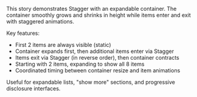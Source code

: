 This story demonstrates Stagger with an expandable container. The container smoothly grows and shrinks in height while items enter and exit with staggered animations.

Key features:

- First 2 items are always visible (static)
- Container expands first, then additional items enter via Stagger
- Items exit via Stagger (in reverse order), then container contracts
- Starting with 2 items, expanding to show all 8 items
- Coordinated timing between container resize and item animations

Useful for expandable lists, "show more" sections, and progressive disclosure interfaces.
